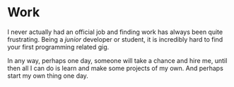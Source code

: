 # Work

I never actually had an official job and finding work has always been quite frustrating. Being a _junior_ developer or student, it is incredibly hard to find your first programming related gig.

In any way, perhaps one day, someone will take a chance and hire me, until then all I can do is learn and make some projects of my own. And perhaps start my own thing one day.
